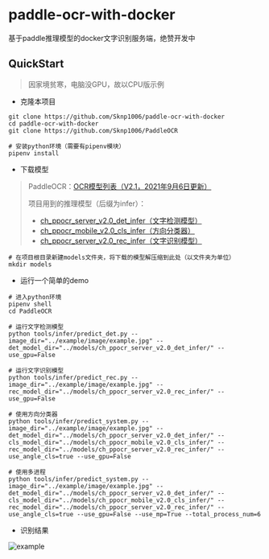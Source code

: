# paddle-ocr-with-docker
基于paddle推理模型的docker文字识别服务端，绝赞开发中

## QuickStart

> 因家境贫寒，电脑没GPU，故以CPU版示例

- 克隆本项目

```shell
git clone https://github.com/Sknp1006/paddle-ocr-with-docker
cd paddle-ocr-with-docker
git clone https://github.com/Sknp1006/PaddleOCR

# 安装python环境（需要有pipenv模块）
pipenv install
```

- 下载模型

> PaddleOCR：[OCR模型列表（V2.1，2021年9月6日更新）](https://github.com/PaddlePaddle/PaddleOCR/blob/release/2.3/doc/doc_ch/models_list.md) 
>
> 项目用到的推理模型（后缀为infer）：
>
> - [ch_ppocr_server_v2.0_det_infer（文字检测模型）](https://paddleocr.bj.bcebos.com/dygraph_v2.0/ch/ch_ppocr_server_v2.0_det_infer.tar) 
> - [ch_ppocr_mobile_v2.0_cls_infer（方向分类器）](https://paddleocr.bj.bcebos.com/dygraph_v2.0/ch/ch_ppocr_mobile_v2.0_cls_infer.tar) 
> - [ch_ppocr_server_v2.0_rec_infer（文字识别模型）](https://paddleocr.bj.bcebos.com/dygraph_v2.0/ch/ch_ppocr_server_v2.0_rec_infer.tar) 

```shell
# 在项目根目录新建models文件夹，将下载的模型解压缩到此处（以文件夹为单位）
mkdir models
```

- 运行一个简单的demo

```shell
# 进入python环境
pipenv shell
cd PaddleOCR

# 运行文字检测模型
python tools/infer/predict_det.py --image_dir="../example/image/example.jpg" --det_model_dir="../models/ch_ppocr_server_v2.0_det_infer/" --use_gpu=False

# 运行文字识别模型
python tools/infer/predict_rec.py --image_dir="../example/image/example.jpg" --rec_model_dir="../models/ch_ppocr_server_v2.0_rec_infer/" --use_gpu=False

# 使用方向分类器
python tools/infer/predict_system.py --image_dir="../example/image/example.jpg" --det_model_dir="../models/ch_ppocr_server_v2.0_det_infer/" --cls_model_dir="../models/ch_ppocr_mobile_v2.0_cls_infer/" --rec_model_dir="../models/ch_ppocr_server_v2.0_rec_infer/" --use_angle_cls=true --use_gpu=False

# 使用多进程
python tools/infer/predict_system.py --image_dir="../example/image/example.jpg" --det_model_dir="../models/ch_ppocr_server_v2.0_det_infer/" --cls_model_dir="../models/ch_ppocr_mobile_v2.0_cls_infer/" --rec_model_dir="../models/ch_ppocr_server_v2.0_rec_infer/" --use_angle_cls=true --use_gpu=False --use_mp=True --total_process_num=6
```

- 识别结果

![example](https://user-images.githubusercontent.com/41496773/143424123-c8f70f25-73bd-49a0-a017-3e2f959c02f2.jpg)

